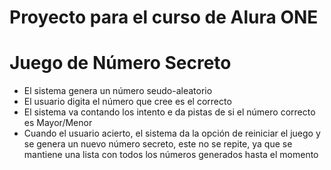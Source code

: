 <h1>Proyecto para el curso de Alura ONE</h1>

# Juego de Número Secreto
- El sistema genera un número seudo-aleatorio
- El usuario digita el número que cree es el correcto
- El sistema va contando los intento e da pistas de si el número correcto es Mayor/Menor
- Cuando el usuario acierto, el sistema da la opción de reiniciar el juego y se genera un nuevo número secreto, este no se repite, ya que se mantiene una lista con todos los números generados hasta el momento